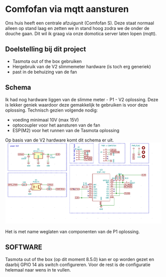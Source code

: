 # Comfofan via mqtt aansturen
Ons huis heeft een centrale afzuigunit (Comfofan S). Deze staat normaal alleen op stand laag en zetten we in stand hoog zodra we de onder de douche gaan. Dit wil ik graag via onze domotica server laten lopen (mqtt).

## Doelstelling bij dit project
- Tasmota out of the box gebruiken
- Hergebruik van de V2 slimmemeter hardware (is toch erg generiek)
- past in de behuizing van de fan

## Schema
Ik had nog hardware liggen van de slimme meter - P1 - V2 oplossing. Deze is lekker geniek waardoor deze gemakkelijk te gebruiken is voor deze oplossing.
Technisch gezien volgende nodig:
- voeding minimaal 10V (max 15V)
- optocoupler voor het aansturen van de fan
- ESP(M2) voor het runnen van de Tasmota oplossing

Op basis van de V2 hardware komt dit schema er uit.
![schema](hardware/schema.png) 

Het is met name weglaten van componenten van de P1 oplossing.

## SOFTWARE
Tasmota out of the box (op dit moment 8.5.0) kan er op worden gezet en daarbij GPIO 14 als switch configureren. Voor de rest is de configuratie helemaal naar wens in te vullen.


